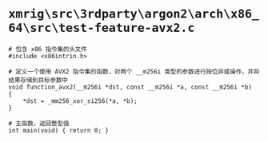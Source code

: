 # `xmrig\src\3rdparty\argon2\arch\x86_64\src\test-feature-avx2.c`

```
# 包含 x86 指令集的头文件
#include <x86intrin.h>

# 定义一个使用 AVX2 指令集的函数，对两个 __m256i 类型的参数进行按位异或操作，并将结果存储到目标参数中
void function_avx2(__m256i *dst, const __m256i *a, const __m256i *b)
{
    *dst = _mm256_xor_si256(*a, *b);
}

# 主函数，返回整型值
int main(void) { return 0; }
```